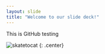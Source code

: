 ```yaml
---
layout: slide
title: "Welcome to our slide deck!"
---
```


This is GitHub testing

![skatetocat](https://octodex.github.com/images/skatetocat.png)
{: .center}
